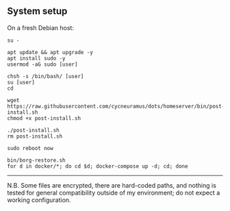 ## System setup

On a fresh Debian host:

```
su -

apt update && apt upgrade -y
apt install sudo -y
usermod -aG sudo [user]

chsh -s /bin/bash/ [user]
su [user]
cd

wget https://raw.githubusercontent.com/cycneuramus/dots/homeserver/bin/post-install.sh
chmod +x post-install.sh

./post-install.sh
rm post-install.sh

sudo reboot now

bin/borg-restore.sh
for d in docker/*; do cd $d; docker-compose up -d; cd; done
```

---

N.B. Some files are encrypted, there are hard-coded paths, and nothing is tested for general compatibility outside of my environment; do not expect a working configuration.
